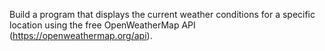 Build a program that displays the current weather conditions for a specific location using the free OpenWeatherMap API (https://openweathermap.org/api).
